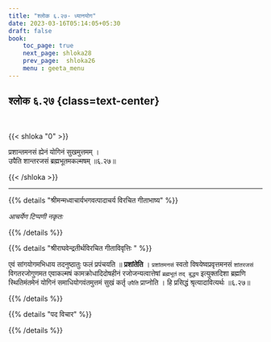 ```yaml
---
title: "श्लोक ६.२७- ध्यानयोग"
date: 2023-03-16T05:14:05+05:30
draft: false
book:
    toc_page: true
    next_page: shloka28
    prev_page:  shloka26
    menu : geeta_menu
---
```




## श्लोक ६.२७ {class=text-center}

<br/>

{{< shloka  "0"  >}}

प्रशान्तमनसं ह्येनं योगिनं सुखमुत्तमम् ।  
उपैति शान्तरजसं ब्रह्मभूतमकल्मषम् ॥६.२७॥

{{< /shloka >}}

---


{{% details "श्रीमन्मध्वाचार्यभगवत्पादाचर्य विरचित  गीताभाष्य" %}}

*आचर्येण टिप्पणी नकृतः*

{{% /details %}}



{{% details "श्रीराघवेन्द्रतीर्थविरचित गीताविवृत्तिः " %}}

एवं सांगयोगमभिधाय तदनुष्ठातुः फलं प्रपंचयति ॥ **प्रशांतेति** ।
`प्रशांतमनसं` स्वतो विषयेष्वप्रवृत्तमनसं `शांतरजसं` विगतरजोगुणमत
एवाकल्मषं कामक्रोधादिदोषहीनं रजोजन्यत्वात्तेषां `ब्रह्मभूतं`  `तद् बुद्धय`
इत्युक्तदिशा ब्रह्मणि स्थितिमंतमेनं योगिनं समाधियोगवंतमुत्तमं सुखं कर्तृ
`उपैति` प्राप्नोति । हि प्रसिद्धं श्रृत्यादावित्यर्थः ॥६.२७॥

{{% /details %}}



{{% details "पद विचार" %}}


{{% /details %}}
